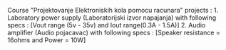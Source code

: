 Course "Projektovanje Elektroniskih kola pomocu racunara" projects : 
      1. Laboratory power supply (Laboratorijski izvor napajanja) with following specs : [Vout range (5v - 35v) and Iout range(0.3A - 1.5A)]
      2. Audio amplifier (Audio pojacavac) with following specs : [Speaker resistance = 16ohms and Power = 10W] 
